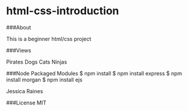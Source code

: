 html-css-introduction
=====================


###About

This is a beginner html/css project

###Views

Pirates
Dogs
Cats 
Ninjas

###Node Packaged Modules
$ npm install 
$ npm install express 
$ npm install morgan 
$ npm install ejs 

Jessica Raines

###License
MIT

